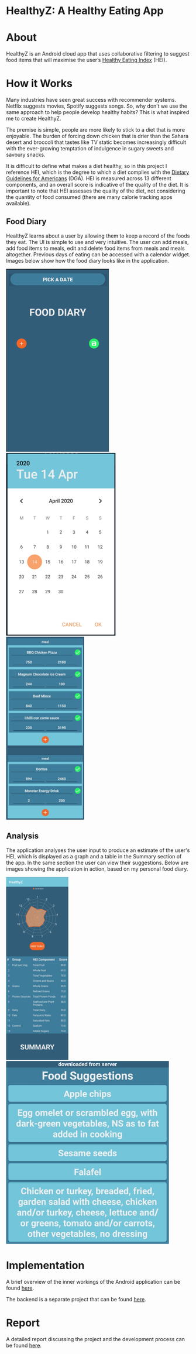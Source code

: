# HealthyZ: A Healthy Eating App


# About

HealthyZ is an Android cloud app that uses collaborative filtering to suggest food items that will maximise the user’s [Healthy Eating Index](https://www.fns.usda.gov/healthy-eating-index-hei) (HEI). 


# How it Works

Many industries have seen great success with recommender systems. Netflix suggests movies, Spotify suggests songs. So, why don’t we use the same approach to help people develop healthy habits? This is what inspired me to create HealthyZ. 

The premise is simple, people are more likely to stick to a diet that is more enjoyable. The burden of forcing down chicken that is drier than the Sahara desert and broccoli that tastes like TV static becomes increasingly difficult with the ever-growing temptation of indulgence in sugary sweets and savoury snacks. 

It is difficult to define what makes a diet healthy, so in this project I reference HEI, which is the degree to which a diet complies with the [Dietary Guidelines for Americans](https://www.dietaryguidelines.gov/) (DGA). HEI is measured across 13 different components, and an overall score is indicative of the quality of the diet. It is important to note that HEI assesses the quality of the diet, not considering the quantity of food consumed (there are many calorie tracking apps available). 


## Food Diary 

HealthyZ learns about a user by allowing them to keep a record of the foods they eat. The UI is simple to use and very intuitive. The user can add meals, add food items to meals, edit and delete food items from meals and meals altogether. Previous days of eating can be accessed with a calendar widget. Images below show how the food diary looks like in the application.

<img src="/images/food_diary_fragment.png" height=500 title="hello"> <img src="/images/date_picker.jpg" height=500> <img src="/images/my_input_food_diary.jpg" height=500>

## Analysis 
The application analyses the user input to produce an estimate of the user's HEI, which is displayed as a graph and a table in the Summary section of the app. In the same section the user can view their suggestions. Below are images showing the application in action, based on my personal food diary.

<img src="/images/hei_table_visible.jpg" height=500> <img src="/images/my_input_recommendations.jpg" height=500>

# Implementation
A brief overview of the inner workings of the Android application can be found [here](/app/src/main/java/com/example/healthyz/).

The backend is a separate project that can be found [here](https://github.com/fs1g17/HealthyAppBackend).

# Report 
A detailed report discussing the project and the development process can be found [here](/images/Report_fs1g17.pdf). 
